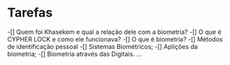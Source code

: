 # Tarefas

-[] Quem foi Khasekem e qual a relação dele com a biometria?
-[] O que é CYPHER LOCK e como ele funcionava?
-[] O que é biometria?
-[] Métodos de identificação pessoal
-[] Sistemas Biométricos;
-[] Aplições da biometria;
-[] Biometria através das Digitais.
...
